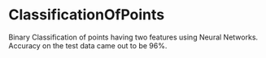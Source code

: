 # ClassificationOfPoints
Binary Classification of points having two features using Neural Networks. Accuracy on the test data came out to be 96%.
